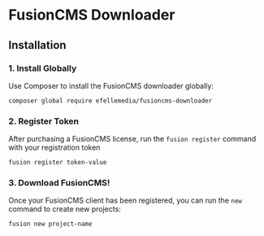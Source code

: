 # FusionCMS Downloader

## Installation

### 1. Install Globally
Use Composer to install the FusionCMS downloader globally:

```
composer global require efellemedia/fusioncms-downloader
```

### 2. Register Token
After purchasing a FusionCMS license, run the `fusion register` command with your registration token

```
fusion register token-value
```

### 3. Download FusionCMS!
Once your FusionCMS client has been registered, you can run the `new` command to create new projects:

```
fusion new project-name
```
